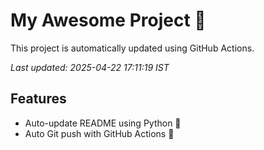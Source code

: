 # My Awesome Project 🚀

This project is automatically updated using GitHub Actions.

_Last updated: 2025-04-22 17:11:19 IST_

## Features
- Auto-update README using Python 🐍
- Auto Git push with GitHub Actions 🤖
